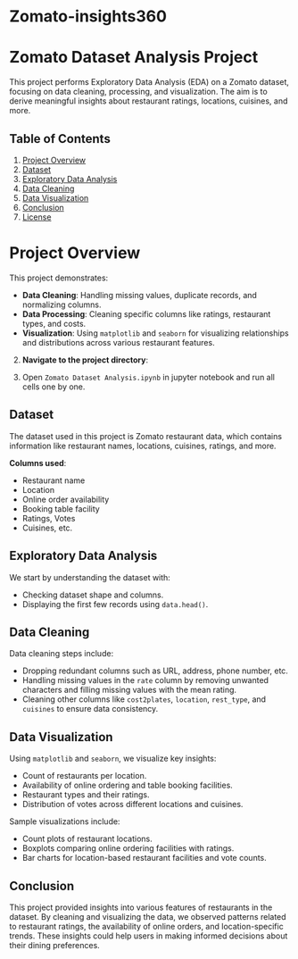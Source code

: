 # Zomato-insights360
# Zomato Dataset Analysis Project
This project performs Exploratory Data Analysis (EDA) on a Zomato dataset, focusing on data cleaning, processing, and visualization. The aim is to derive meaningful insights about restaurant ratings, locations, cuisines, and more.

## Table of Contents
1. [Project Overview](#project-overview)
2. [Dataset](#dataset)
3. [Exploratory Data Analysis](#exploratory-data-analysis)
4. [Data Cleaning](#data-cleaning)
5. [Data Visualization](#data-visualization)
6. [Conclusion](#conclusion)
7. [License](#license)

# Project Overview
This project demonstrates:

- **Data Cleaning**: Handling missing values, duplicate records, and normalizing columns.
- **Data Processing**: Cleaning specific columns like ratings, restaurant types, and costs.
- **Visualization**: Using `matplotlib` and `seaborn` for visualizing relationships and distributions across various restaurant features.




2. **Navigate to the project directory**:


3. Open `Zomato Dataset Analysis.ipynb` in jupyter notebook and run all cells one by one.

## Dataset
The dataset used in this project is Zomato restaurant data, which contains information like restaurant names, locations, cuisines, ratings, and more.

**Columns used**:

- Restaurant name
- Location
- Online order availability
- Booking table facility
- Ratings, Votes
- Cuisines, etc.

## Exploratory Data Analysis
We start by understanding the dataset with:

  - Checking dataset shape and columns.
  - Displaying the first few records using `data.head()`.

## Data Cleaning
Data cleaning steps include:

 - Dropping redundant columns such as URL, address, phone number, etc.
 - Handling missing values in the `rate` column by removing unwanted characters and filling missing values with the mean rating.
 - Cleaning other columns like `cost2plates`, `location`, `rest_type`, and `cuisines` to ensure data consistency.

## Data Visualization
Using `matplotlib` and `seaborn`, we visualize key insights:

  - Count of restaurants per location.
  - Availability of online ordering and table booking facilities.
  - Restaurant types and their ratings.
  - Distribution of votes across different locations and cuisines.

Sample visualizations include:

  - Count plots of restaurant locations.
  - Boxplots comparing online ordering facilities with ratings.
  - Bar charts for location-based restaurant facilities and vote counts.

## Conclusion
This project provided insights into various features of restaurants in the dataset. By cleaning and visualizing the data, we observed patterns related to restaurant ratings, the availability of online orders, and location-specific trends. These insights could help users in making informed decisions about their dining preferences.


